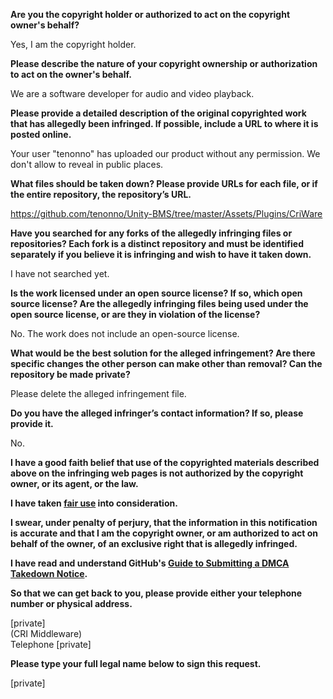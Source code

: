 **Are you the copyright holder or authorized to act on the copyright owner's behalf?**

Yes, I am the copyright holder.

**Please describe the nature of your copyright ownership or authorization to act on the owner's behalf.**

We are a software developer for audio and video playback.

**Please provide a detailed description of the original copyrighted work that has allegedly been infringed. If possible, include a URL to where it is posted online.**

Your user "tenonno" has uploaded our product without any permission. We don't allow to reveal in public places.

**What files should be taken down? Please provide URLs for each file, or if the entire repository, the repository’s URL.**

https://github.com/tenonno/Unity-BMS/tree/master/Assets/Plugins/CriWare

**Have you searched for any forks of the allegedly infringing files or repositories? Each fork is a distinct repository and must be identified separately if you believe it is infringing and wish to have it taken down.**

I have not searched yet.

**Is the work licensed under an open source license? If so, which open source license? Are the allegedly infringing files being used under the open source license, or are they in violation of the license?**

No. The work does not include an open-source license.

**What would be the best solution for the alleged infringement? Are there specific changes the other person can make other than removal? Can the repository be made private?**

Please delete the alleged infringement file.

**Do you have the alleged infringer’s contact information? If so, please provide it.**

No.

**I have a good faith belief that use of the copyrighted materials described above on the infringing web pages is not authorized by the copyright owner, or its agent, or the law.**

**I have taken <a href="https://www.lumendatabase.org/topics/22">fair use</a> into consideration.**

**I swear, under penalty of perjury, that the information in this notification is accurate and that I am the copyright owner, or am authorized to act on behalf of the owner, of an exclusive right that is allegedly infringed.**

**I have read and understand GitHub's <a href="https://help.github.com/articles/guide-to-submitting-a-dmca-takedown-notice/">Guide to Submitting a DMCA Takedown Notice</a>.**

**So that we can get back to you, please provide either your telephone number or physical address.**

[private]  
(CRI Middleware)  
Telephone [private]

**Please type your full legal name below to sign this request.**

[private]
